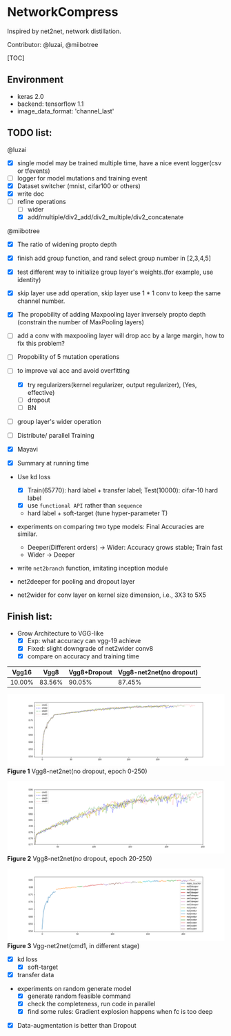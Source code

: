 # NetworkCompress

Inspired by net2net, network distillation.

Contributor: @luzai, @miibotree

[TOC]

## Environment
- keras 2.0
- backend: tensorflow 1.1
- image_data_format: 'channel_last'


## TODO list:
@luzai  
- [x] single model may be trained multiple time, have a nice event logger(csv or tfevents)
- [ ] logger for model mutations and training event
- [x] Dataset switcher (mnist, cifar100 or others) 
- [x] write doc 
- [ ] refine operations  
    - [ ] wider
    - [x] add/multiple/div2_add/div2_multiple/div2_concatenate

@miibotree
- [x] The ratio of widening propto depth 
- [x] finish add group function, and rand select group number in [2,3,4,5] 
- [x] test different way to initialize group layer's weights.(for example, use identity)
- [x] skip layer use add operation, skip layer use 1 * 1 conv to keep the same channel number.
- [x] The propobility of adding Maxpooling layer inversely propto depth (constrain the number of MaxPooling layers)
- [ ] add a conv with maxpooling layer will drop acc by a large margin, how to fix this problem?
- [ ] Propobility of 5 mutation operations 
- [ ] to improve val acc and avoid overfitting
    - [x] try regularizers(kernel regularizer, output regularizer), (Yes, effective)
    - [ ] dropout
    - [ ] BN
- [ ] group layer's wider operation

- [ ] Distribute/ parallel Training
- [x] Mayavi
- [x] Summary at running time

- Use kd loss
  - [x] Train(65770): hard label + transfer label; Test(10000): cifar-10 hard label 
  - [x] use `functional API` rather than `sequence`
  - hard label + soft-target (tune hyper-parameter T)
- experiments on  comparing two type models: Final Accuracies are similar.
  - Deeper(Different orders) -> Wider: Accuracy grows stable; Train fast
  - Wider -> Deeper

- write `net2branch` function, imitating inception module
- net2deeper for pooling and dropout layer
- net2wider for conv layer on kernel size dimension, i.e., 3X3 to 5X5

## Finish list:

- Grow Architecture to VGG-like
    - [x] Exp: what accuracy can vgg-19 achieve
    - [x] Fixed: slight downgrade of net2wider conv8
    - [x] compare on accuracy and training time

|Vgg16|Vgg8|Vgg8+Dropout|Vgg8-net2net(no dropout)|
|--|--|---|---|
|10.00%|83.56%|90.05%|87.45%|

![](./doc/0_250.png)
**Figure 1** Vgg8-net2net(no dropout, epoch 0-250)

![](./doc/20_250.png)
**Figure 2** Vgg8-net2net(no dropout, epoch 20-250)

![](./doc/cmd1.png)
**Figure 3** Vgg-net2net(cmd1, in different stage)

- [x] kd loss
    -[x] soft-target
- [x] transfer data
- experiments on random generate model
  - [x] generate random feasible command 
  - [x] check the completeness, run code in parallel
  - [x] find some rules: Gradient explosion happens when fc is too deep
- [x] Data-augmentation is better than Dropout
